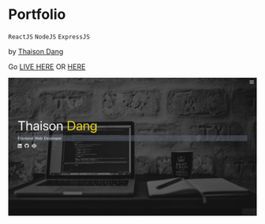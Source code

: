 # Portfolio

`ReactJS` `NodeJS` `ExpressJS`

by [Thaison Dang](https://github.com/thaisonbk57)


Go [LIVE HERE](https://portfolio-thaisondang.firebaseapp.com) OR [HERE](https://portfolio-server-side.herokuapp.com/)

![screenshot](./screenshot.png)
